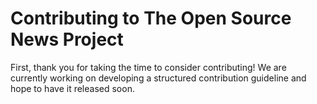 # Contributing to The Open Source News Project 
First, thank you for taking the time to consider contributing! 
We are currently working on developing a structured contribution guideline and hope to have it released soon. 

